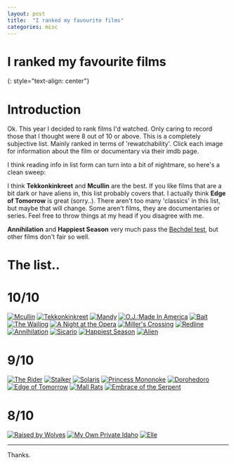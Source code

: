 ```yaml
---
layout: post
title:  "I ranked my favourite films"
categories: misc
---
```


# I ranked my favourite films
{: style="text-align: center"}

# Introduction

Ok. This year I decided to rank films I'd watched. Only caring to record those that I thought were 8 out of 10 or above. This is a completely subjective list. Mainly ranked in terms of 'rewatchability'. Click each image for information about the film or documentary via their imdb page.

I think reading info in list form can turn into a bit of nightmare, so here's a clean sweep:

I think **Tekkonkinkreet** and **Mcullin** are the best. If you like films that are a bit dark or have aliens in, this list probably covers that. I actually think **Edge of Tomorrow** is great (sorry..). There aren't too many 'classics' in this list, but maybe that will change. Some aren't films, they are documentaries or series. Feel free to throw things at my head if you disagree with me.

**Annihilation** and **Happiest Season** very much pass the [Bechdel test](https://en.wikipedia.org/wiki/Bechdel_test), but other films don't fair so well.

# The list..

# 10/10 

[![Mcullin](https://m.media-amazon.com/images/M/MV5BMjMzMTUwNjc5OF5BMl5BanBnXkFtZTgwMDQ1NDAxMzE@._V1_UY268_CR9,0,182,268_AL_.jpg)](https://www.imdb.com/title/tt2354205/) [![Tekkonkinkreet](https://m.media-amazon.com/images/M/MV5BMmJhZTM5NTAtOWMyOS00MDczLThkMjMtMGU0ZjdiODhlMGFlXkEyXkFqcGdeQXVyMzQ4NDEyNzM@._V1_UY268_CR4,0,182,268_AL_.jpg)](https://www.imdb.com/title/tt0831888/) [![Mandy](https://m.media-amazon.com/images/M/MV5BMjk1MjhmZWQtNzU3OC00NDE4LThlODQtNTdhZGM4M2E3MWZkXkEyXkFqcGdeQXVyMTMxODk2OTU@._V1_UY268_CR2,0,182,268_AL_.jpg)](https://www.imdb.com/title/tt6998518/) [![O.J.:Made In America](https://m.media-amazon.com/images/M/MV5BNGNmYmY3OTktMWM1Ni00NTU1LTk0ZjctMDcwYjViMjY0MTIwL2ltYWdlL2ltYWdlXkEyXkFqcGdeQXVyMTMxODk2OTU@._V1_UX182_CR0,0,182,268_AL_.jpg)](https://www.imdb.com/title/tt5275892/) [![Bait](https://m.media-amazon.com/images/M/MV5BMmIzNWJiYjEtNWQwYi00ZDNlLWE4ZjEtMTZmZWYyODNiZTRhXkEyXkFqcGdeQXVyOTE0MzQ5NQ@@._V1_UX182_CR0,0,182,268_AL_.jpg)](https://www.imdb.com/title/tt9652782/) [![The Wailing](https://m.media-amazon.com/images/M/MV5BODkwMTgxNjA2NF5BMl5BanBnXkFtZTgwMDc0OTcwOTE@._V1_UX182_CR0,0,182,268_AL_.jpg)](https://www.imdb.com/title/tt5215952/)
[![A Night at the Opera](https://m.media-amazon.com/images/M/MV5BYTJmNmQxNGItNDNlMC00MDU3LWFhNzMtZDQ2NDY0ZTVkNjE3XkEyXkFqcGdeQXVyMDI2NDg0NQ@@._V1_UX182_CR0,0,182,268_AL_.jpg)](https://www.imdb.com/title/tt0026778/)
[![Miller's Crossing](https://m.media-amazon.com/images/M/MV5BMTY2Njk3MTAzM15BMl5BanBnXkFtZTgwMTY5Mzk4NjE@._V1_UX182_CR0,0,182,268_AL_.jpg)](https://www.imdb.com/title/tt0100150/)
[![Redline](https://m.media-amazon.com/images/M/MV5BNGYxYzI5ODQtY2JmYy00ZjFjLTg5MjgtMjI3Njg5ODEwNmM1XkEyXkFqcGdeQXVyNTAyODkwOQ@@._V1_UY268_CR4,0,182,268_AL_.jpg)](https://www.imdb.com/title/tt1483797/)
[![Annihilation](https://m.media-amazon.com/images/M/MV5BMTk2Mjc2NzYxNl5BMl5BanBnXkFtZTgwMTA2OTA1NDM@._V1_UX182_CR0,0,182,268_AL_.jpg)](https://www.imdb.com/title/tt2798920/)
[![Sicario](https://m.media-amazon.com/images/M/MV5BMjA5NjM3NTk1M15BMl5BanBnXkFtZTgwMzg1MzU2NjE@._V1_UX182_CR0,0,182,268_AL_.jpg)](https://www.imdb.com/title/tt3397884/)
[![Happiest Season](https://m.media-amazon.com/images/M/MV5BZDgyZDNiZGEtYmQ4NC00NzU5LTllODQtNjIwMGY2NDYyNGQwXkEyXkFqcGdeQXVyMTkxNjUyNQ@@._V1_UX182_CR0,0,182,268_AL_.jpg)](https://www.imdb.com/title/tt8522006/)
[![Alien](https://m.media-amazon.com/images/M/MV5BMmQ2MmU3NzktZjAxOC00ZDZhLTk4YzEtMDMyMzcxY2IwMDAyXkEyXkFqcGdeQXVyNzkwMjQ5NzM@._V1_UX182_CR0,0,182,268_AL_.jpg)](https://www.imdb.com/title/tt0078748/)

# 9/10

[![The Rider](https://m.media-amazon.com/images/M/MV5BMjQ3ODM5MjY2N15BMl5BanBnXkFtZTgwOTU5MjM4NDM@._V1_UX182_CR0,0,182,268_AL_.jpg)](https://www.imdb.com/title/tt6217608/)
[![Stalker](https://m.media-amazon.com/images/M/MV5BMDgwODNmMGItMDcwYi00OWZjLTgyZjAtMGYwMmI4N2Q0NmJmXkEyXkFqcGdeQXVyNzY1MTU0Njk@._V1_UY268_CR4,0,182,268_AL_.jpg)](https://www.imdb.com/title/tt0079944/)
[![Solaris](https://m.media-amazon.com/images/M/MV5BZmY4Yjc0OWQtZDRhMy00ODc2LWI2NGYtMWFlODYyN2VlNDQyXkEyXkFqcGdeQXVyNjU0OTQ0OTY@._V1_UY268_CR4,0,182,268_AL_.jpg)](https://www.imdb.com/title/tt0069293/)
[![Princess Mononoke](https://m.media-amazon.com/images/M/MV5BNGIzY2IzODQtNThmMi00ZDE4LWI5YzAtNzNlZTM1ZjYyYjUyXkEyXkFqcGdeQXVyODEzNjM5OTQ@._V1_UX182_CR0,0,182,268_AL_.jpg)](https://www.imdb.com/title/tt0119698/)
[![Dorohedoro](https://m.media-amazon.com/images/M/MV5BYzgxOTkxYWYtODEzMS00ODhiLWIxMTYtMDQwNmIyNmIwNTJiXkEyXkFqcGdeQXVyMTAwMzM3NDI3._V1_UY268_CR5,0,182,268_AL_.jpg)](https://www.imdb.com/title/tt11147852/)
[![Edge of Tomorrow](https://m.media-amazon.com/images/M/MV5BMTc5OTk4MTM3M15BMl5BanBnXkFtZTgwODcxNjg3MDE@._V1_UX182_CR0,0,182,268_AL_.jpg)](https://www.imdb.com/title/tt1631867/)
[![Mall Rats](https://m.media-amazon.com/images/M/MV5BZGNhYzE4YzktNDIwNC00YmRiLTgyOTgtMzk1ZjNhNmI4ODI1XkEyXkFqcGdeQXVyMTk3NDAwMzI@._V1_UX182_CR0,0,182,268_AL_.jpg)](https://www.imdb.com/title/tt0113749/)
[![Embrace of the Serpent](https://m.media-amazon.com/images/M/MV5BMjIwNjA0NzM3Ml5BMl5BanBnXkFtZTgwNjU4NTQ0NzE@._V1_UX182_CR0,0,182,268_AL_.jpg)](https://www.imdb.com/title/tt4285496/)


# 8/10 

[![Raised by Wolves](https://m.media-amazon.com/images/M/MV5BYWUzMGZjNjgtMzkwYS00MTdhLTlhYzItYTEzMjRjMjkzZmM3XkEyXkFqcGdeQXVyMTE5MzYzMDE5._V1_UX182_CR0,0,182,268_AL_.jpg)](https://www.imdb.com/title/tt9170108/)
[![My Own Private Idaho](https://m.media-amazon.com/images/M/MV5BZDgxMGU3YTEtODEzOC00MGVlLTk4OWUtYmY0ODU0OTI1NmMxL2ltYWdlL2ltYWdlXkEyXkFqcGdeQXVyMTQxNzMzNDI@._V1_UX182_CR0,0,182,268_AL_.jpg)](https://www.imdb.com/title/tt0102494/)
[![Elle](https://m.media-amazon.com/images/M/MV5BMTU4MTUyMzI5Nl5BMl5BanBnXkFtZTgwMDQwODY2NzE@._V1_UY268_CR7,0,182,268_AL_.jpg)](https://www.imdb.com/title/tt3716530/)

---

Thanks.
